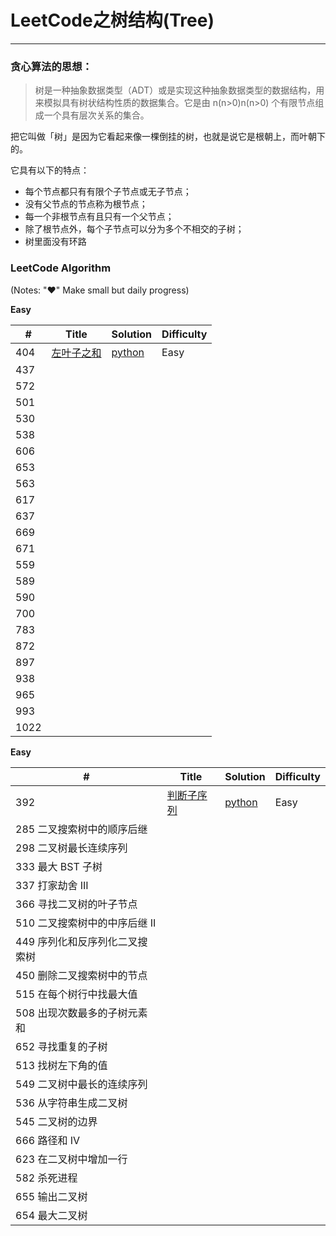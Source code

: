 # LeetCode之树结构(Tree)

---

### 贪心算法的思想：
>树是一种抽象数据类型（ADT）或是实现这种抽象数据类型的数据结构，用来模拟具有树状结构性质的数据集合。它是由 n(n>0)n(n>0) 个有限节点组成一个具有层次关系的集合。

把它叫做「树」是因为它看起来像一棵倒挂的树，也就是说它是根朝上，而叶朝下的。

它具有以下的特点：

 - 每个节点都只有有限个子节点或无子节点；
 - 没有父节点的节点称为根节点；
 - 每一个非根节点有且只有一个父节点；
 - 除了根节点外，每个子节点可以分为多个不相交的子树；
 - 树里面没有环路
 

### LeetCode Algorithm

(Notes: "&hearts;" Make small but daily progress)

**Easy**

| # | Title | Solution | Difficulty |
|---| ----- | -------- | ---------- |
|404|[左叶子之和](https://leetcode-cn.com/problems/is-subsequence/) | [python](../../daily/404_2020-04-14.md)|Easy|
|437
|572
|501
|530
|538
|606
|653
|563
|617
|637
|669
|671
|559
|589
|590
|700
|783
|872
|897
|938
|965
|993
|1022



**Easy**

| # | Title | Solution | Difficulty |
|---| ----- | -------- | ---------- |
|392|[判断子序列](https://leetcode-cn.com/problems/is-subsequence/) | [python](../../daily/392_2020-03-17.md)|Easy|
|285	二叉搜索树中的顺序后继	
|298	二叉树最长连续序列	
|333	最大 BST 子树	
|337	打家劫舍 III	
|366	寻找二叉树的叶子节点	
|510	二叉搜索树中的中序后继 II	
|449	序列化和反序列化二叉搜索树	
|450	删除二叉搜索树中的节点	
|515	在每个树行中找最大值	
|508	出现次数最多的子树元素和
|652	寻找重复的子树	
|513	找树左下角的值	
|549	二叉树中最长的连续序列	
|536	从字符串生成二叉树	
|545	二叉树的边界	
|666	路径和 IV	
|623	在二叉树中增加一行	
|582	杀死进程	
|655	输出二叉树	
|654	最大二叉树